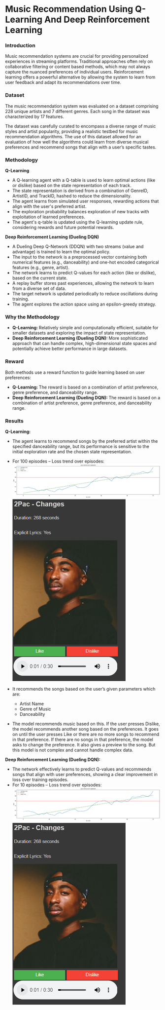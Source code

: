 # Music Recommendation Using Q-Learning And Deep Reinforcement Learning

### Introduction
Music recommendation systems are crucial for providing personalized experiences in streaming platforms. Traditional approaches often rely on collaborative filtering or content based methods, which may not always capture the nuanced preferences of individual users. Reinforcement learning offers a powerful alternative by allowing the system to learn from user feedback and adapt its recommendations over time.

### Dataset
The music recommendation system was evaluated on a dataset comprising 228 unique artists and 7 different genres. Each song in the dataset was characterized by 17 features.

The dataset was carefully curated to encompass a diverse range of music styles and artist popularity, providing a realistic testbed for music recommendation algorithms. The use of this dataset allowed for an evaluation of how well the algorithms could learn from diverse musical preferences and recommend songs that align with a user’s specific tastes.

### Methodology
<strong>Q-Learning</strong>
* A Q-learning agent with a Q-table is used to learn optimal actions (like or dislike) based on the state representation of each track.
* The state representation is derived from a combination of GenreID, ArtistID, and TrackID, hashed to reduce the dimensionality.
* The agent learns from simulated user responses, rewarding actions that align with the user's preferred artist.
* The exploration probability balances exploration of new tracks with exploitation of learned preferences.
* The agent's q-table is updated using the Q-learning update rule, considering rewards and future potential rewards.

<strong>Deep Reinforcement Learning (Dueling DQN)</strong>
* A Dueling Deep Q-Network (DDQN) with two streams (value and advantage) is trained to learn the optimal policy.
* The input to the network is a preprocessed vector containing both numerical features (e.g., danceability) and one-hot encoded categorical features (e.g., genre, artist).
* The network learns to predict Q-values for each action (like or dislike), based on the current state.
* A replay buffer stores past experiences, allowing the network to learn from a diverse set of data.
* The target network is updated periodically to reduce oscillations during training.
* The agent explores the action space using an epsilon-greedy strategy.

### Why the Methodology
* <strong>Q-Learning: </strong> Relatively simple and computationally efficient, suitable for smaller datasets and exploring the impact of state representation.
* <strong>Deep Reinforcement Learning (Dueling DQN): </strong> More sophisticated approach that can handle complex, high-dimensional state spaces and potentially achieve better performance in large datasets.

### Reward
Both methods use a reward function to guide learning based on user preferences:
* <strong>Q-Learning: </strong> The reward is based on a combination of artist preference, genre preference, and danceability range.
* <strong>Deep Reinforcement Learning (Dueling DQN): </strong> The reward is based on a combination of artist preference, genre preference, and danceability range.

### Results
<strong>Q-Learning: </strong> 
* The agent learns to recommend songs by the preferred artist within the specified danceability range, but its performance is sensitive to the initial exploration rate and the chosen state representation.
* For 100 episodes – Loss trend over episodes:
![lmao](https://github.com/Harish-Balaji-B/Music-Recommendation-Using-Q-Learning-And-Deep-Reinforcement-Learning/blob/main/Results/loss_q.png)<br>
![lmao](https://github.com/Harish-Balaji-B/Music-Recommendation-Using-Q-Learning-And-Deep-Reinforcement-Learning/blob/main/Results/q.png)<br>

* It recommends the songs based on the user’s given parameters which are:
  * Artist Name
  * Genre of Music
  * Danceability
* The model recommends music based on this. If the user presses Dislike, the model recommends another song based on the preferences. It goes on until the user presses Like or there are no more songs to recommend in that preference. If there are no songs in that preference, the model asks to change the preference. It also gives a preview to the song. But this model is not complex and cannot handle complex data.

<strong>Deep Reinforcement Learning (Dueling DQN): </strong> 
* The network effectively learns to predict Q-values and recommends songs that align with user preferences, showing a clear improvement in loss over training episodes.
* For 10 episodes – Loss trend over episodes:
![lmao](https://github.com/Harish-Balaji-B/Music-Recommendation-Using-Q-Learning-And-Deep-Reinforcement-Learning/blob/main/Results/loss_q.png)<br>
![lmao](https://github.com/Harish-Balaji-B/Music-Recommendation-Using-Q-Learning-And-Deep-Reinforcement-Learning/blob/main/Results/q.png)<br>

